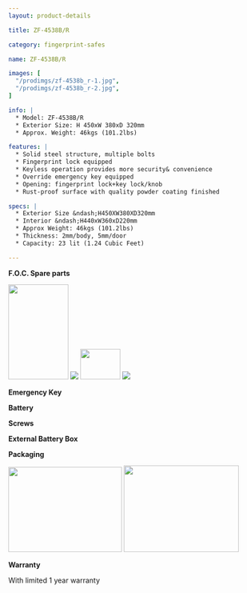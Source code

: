 ```yaml
---
layout: product-details

title: ZF-4538B/R

category: fingerprint-safes

name: ZF-4538B/R

images: [
  "/prodimgs/zf-4538b_r-1.jpg",
  "/prodimgs/zf-4538b_r-2.jpg",
]

info: |
  * Model: ZF-4538B/R
  * Exterior Size: H 450xW 380xD 320mm
  * Approx. Weight: 46kgs (101.2lbs)

features: |
  * Solid steel structure, multiple bolts
  * Fingerprint lock equipped
  * Keyless operation provides more security& convenience
  * Override emergency key equipped
  * Opening: fingerprint lock+key lock/knob
  * Rust-proof surface with quality powder coating finished

specs: |
  * Exterior Size &ndash;H450XW380XD320mm
  * Interior &ndash;H440xW360xD220mm
  * Approx Weight: 46kgs (101.2lbs)
  * Thickness: 2mm/body, 5mm/door
  * Capacity: 23 lit (1.24 Cubic Feet)

---
```


**F.O.C. Spare parts**

<img alt="" src="{IMAGE_CDN}/zf-4538b_r-3.jpg" style="width: 120px; height: 190px;" />

<img src="{IMAGE_CDN}/zf-4538b_r-4.jpg" />

<img alt="" src="{IMAGE_CDN}/zf-4538b_r-5.jpg" style="width: 80px; height: 61px;" />

<img src="{IMAGE_CDN}/zf-4538b_r-6.jpg" />

**Emergency Key**

**Battery**

**Screws**

**External Battery Box**

**Packaging**

<img alt="" src="{IMAGE_CDN}/zf-4538b_r-7.jpg" style="width: 227px; height: 170px;" />

<img alt="" src="{IMAGE_CDN}/zf-4538b_r-8.jpg" style="width: 230px; height: 173px;" />

**Warranty**

With limited 1 year warranty

